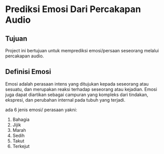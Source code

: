 # Prediksi Emosi Dari Percakapan Audio

## Tujuan
Project ini bertujuan untuk memprediksi emosi/persaan seseorang melalui percakapan audio.

## Definisi Emosi
Emosi adalah perasaan intens yang ditujukan kepada seseorang atau sesuatu, dan merupakan reaksi terhadap seseorang atau kejadian. Emosi juga dapat diartikan sebagai campuran yang kompleks dari tindakan, ekspresi, dan perubahan internal pada tubuh yang terjadi.

ada 6 jenis emosi/ perasaan yakni:
1. Bahagia
2. Jijik
3. Marah
4. Sedih
5. Takut
6. Terkejut

